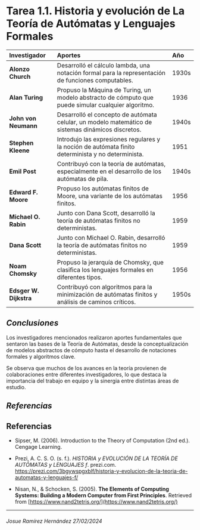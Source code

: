 # Tarea 1.1. Historia y evolución de La Teoría de Autómatas y Lenguajes Formales

|   Investigador     |             Aportes                  |    Año       |
|:-------------------|:-------------------------------------|:-------------|
| **Alonzo Church** | Desarrolló el cálculo lambda, una notación formal para la representación de funciones computables. | 1930s |
| **Alan Turing**    | Propuso la Máquina de Turing, un modelo abstracto de cómputo que puede simular cualquier algoritmo. | 1936 |
| **John von Neumann** | Desarrolló el concepto de autómata celular, un modelo matemático de sistemas dinámicos discretos. | 1940s |
| **Stephen Kleene** | Introdujo las expresiones regulares y la noción de autómata finito determinista y no determinista. | 1951 |
| **Emil Post** | Contribuyó con la teoría de autómatas, especialmente en el desarrollo de los autómatas de pila. | 1940s |
| **Edward F. Moore** | Propuso los autómatas finitos de Moore, una variante de los autómatas finitos. | 1956 |
| **Michael O. Rabin** | Junto con Dana Scott, desarrolló la teoría de autómatas finitos no deterministas. | 1959 |
| **Dana Scott** | Junto con Michael O. Rabin, desarrolló la teoría de autómatas finitos no deterministas. | 1959 |
| **Noam Chomsky** | Propuso la jerarquía de Chomsky, que clasifica los lenguajes formales en diferentes tipos. | 1956 |
| **Edsger W. Dijkstra** | Contribuyó con algoritmos para la minimización de autómatas finitos y análisis de caminos críticos. | 1950s |

## ***Conclusiones***

Los investigadores mencionados realizaron aportes fundamentales que sentaron las bases de la Teoría de Autómatas, desde la conceptualización de modelos abstractos de cómputo hasta el desarrollo de notaciones formales y algoritmos clave.

Se observa que muchos de los avances en la teoría provienen de colaboraciones entre diferentes investigadores, lo que destaca la importancia del trabajo en equipo y la sinergia entre distintas áreas de estudio.

## ***Referencias***
## Referencias

- Sipser, M. (2006). Introduction to the Theory of Computation (2nd ed.). Cengage Learning.

- Prezi, A. C. S. O. (s. f.). _HISTORIA y EVOLUCIÓN DE LA TEORÍA DE AUTÓMATAS y LENGUAJES f_. prezi.com. https://prezi.com/3bgywspgxblf/historia-y-evolucion-de-la-teoria-de-automatas-y-lenguajes-f/

- Nisan, N., & Schocken, S. (2005). **The Elements of Computing Systems: Building a Modern Computer from First Principles**. Retrieved from [https://www.nand2tetris.org/](https://www.nand2tetris.org/)
-----

###### Josue Ramírez Hernández 27/02/2024

